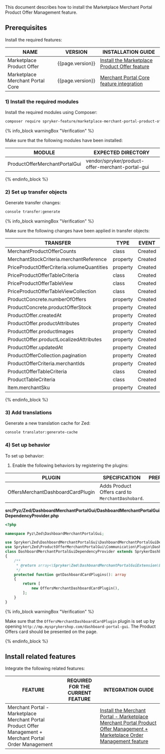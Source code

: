 

This document describes how to install the Marketplace Merchant Portal Product Offer Management feature.

## Prerequisites

Install the required features:

| NAME  | VERSION | INSTALLATION GUIDE |
| --------------- | --------- | ------------|
| Marketplace Product Offer        | {{page.version}}  | [Install the Marketplace Product Offer feature](/docs/pbc/all/offer-management/{{page.version}}/marketplace/install-and-upgrade/install-features/install-the-marketplace-product-offer-feature.html)
| Marketplace Merchant Portal Core | {{page.version}}  | [Merchant Portal Core feature integration](/docs/pbc/all/merchant-management/{{page.version}}/marketplace/install-and-upgrade/install-features/install-the-marketplace-merchant-portal-core-feature.html)


### 1) Install the required modules

Install the required modules using Composer:

```bash
composer require spryker-feature/marketplace-merchant-portal-product-offer-management:"{{page.version}}" --update-with-dependencies
```

{% info_block warningBox "Verification" %}

Make sure that the following modules have been installed:

| MODULE  | EXPECTED DIRECTORY  |
| ------------- | --------------- |
| ProductOfferMerchantPortalGui | vendor/spryker/product-offer-merchant-portal-gui |

{% endinfo_block %}


### 2) Set up transfer objects

Generate transfer changes:

```bash
console transfer:generate
```

{% info_block warningBox "Verification" %}

Make sure the following changes have been applied in transfer objects:

| TRANSFER | TYPE  | EVENT   | PATH |
| ------------- | ---- | ------ |---------------- |
| MerchantProductOfferCounts | class | Created | src/Generated/Shared/Transfer/MerchantProductOfferCountsTransfer |
| MerchantStockCriteria.merchantReference | property | Created | src/Generated/Shared/Transfer/MerchantStockCriteriaTransfer |
| PriceProductOfferCriteria.volumeQuantities | property | Created | src/Generated/Shared/Transfer/PriceProductOfferCriteriaTransfer |
| PriceProductOfferTableCriteria | class | Created | src/Generated/Shared/Transfer/PriceProductOfferTableCriteriaTransfer |
| PriceProductOfferTableView | class | Created | src/Generated/Shared/Transfer/PriceProductOfferTableViewTransfer |
| PriceProductOfferTableViewCollection | class | Created | src/Generated/Shared/Transfer/PriceProductOfferTableViewCollectionTransfer |
| ProductConcrete.numberOfOffers | property | Created | src/Generated/Shared/Transfer/ProductConcreteTransfer |
| ProductConcrete.productOfferStock | property | Created | src/Generated/Shared/Transfer/ProductConcreteTransfer |
| ProductOffer.createdAt | property | Created | src/Generated/Shared/Transfer/ProductOfferTransfer |
| ProductOffer.productAttributes | property | Created | src/Generated/Shared/Transfer/ProductOfferTransfer |
| ProductOffer.productImages | property | Created | src/Generated/Shared/Transfer/ProductOfferTransfer |
| ProductOffer.productLocalizedAttributes | property | Created | src/Generated/Shared/Transfer/ProductOfferTransfer |
| ProductOffer.updatedAt | property | Created | src/Generated/Shared/Transfer/ProductOfferTransfer |
| ProductOfferCollection.pagination | property | Created | src/Generated/Shared/Transfer/ProductOfferCollectionTransfer |
| ProductOfferCriteria.merchantIds | property | Created | src/Generated/Shared/Transfer/ProductOfferTransfer |
| ProductOfferTableCriteria | class | Created | src/Generated/Shared/Transfer/ProductOfferTableCriteriaTransfer |
| ProductTableCriteria | class | Created | src/Generated/Shared/Transfer/ProductTableCriteriaTransfer |
| Item.merchantSku | property | Created | src/Generated/Shared/Transfer/ItemTransfer |

{% endinfo_block %}


### 3) Add translations

Generate a new translation cache for Zed:

```bash
console translator:generate-cache
```

### 4) Set up behavior

To set up behavior:

1. Enable the following behaviors by registering the plugins:

| PLUGIN | SPECIFICATION | PREREQUISITES | NAMESPACE  |
| ---------------- | ------------- | --------- | ---------------- |
| OffersMerchantDashboardCardPlugin | Adds Product Offers card to `MerchantDashobard`. | | Spryker\Zed\ProductOfferMerchantPortalGui\Communication\Plugin\DashboardMerchantPortalGui |

**src/Pyz/Zed/DashboardMerchantPortalGui/DashboardMerchantPortalGuiDependencyProvider.php**

```php
<?php

namespace Pyz\Zed\DashboardMerchantPortalGui;

use Spryker\Zed\DashboardMerchantPortalGui\DashboardMerchantPortalGuiDependencyProvider as SprykerDashboardMerchantPortalGuiDependencyProvider;
use Spryker\Zed\ProductOfferMerchantPortalGui\Communication\Plugin\DashboardMerchantPortalGui\OffersMerchantDashboardCardPlugin;
class DashboardMerchantPortalGuiDependencyProvider extends SprykerDashboardMerchantPortalGuiDependencyProvider
{
    /**
     * @return array<\Spryker\Zed\DashboardMerchantPortalGuiExtension\Dependency\Plugin\MerchantDashboardCardPluginInterface>
     */
    protected function getDashboardCardPlugins(): array
    {
        return [
            new OffersMerchantDashboardCardPlugin(),
        ];
    }
}
```

{% info_block warningBox "Verification" %}

Make sure that the `OffersMerchantDashboardCardPlugin` plugin is set up by opening `http://mp.mysprykershop.com/dashboard-portal-gui`. The Product Offers card should be presented on the page.

{% endinfo_block %}


## Install related features

Integrate the following related features:

| FEATURE | REQUIRED FOR THE CURRENT FEATURE |INTEGRATION GUIDE |
| --- | --- | --- |
| Merchant Portal - Marketplace Merchant Portal Product Offer Management + Merchant Portal Order Management |  |[Install the Merchant Portal - Marketplace Merchant Portal Product Offer Management + Marketplace Order Management feature](/docs/pbc/all/merchant-management/{{page.version}}/marketplace/install-and-upgrade/install-features/install-the-merchant-portal-marketplace-merchant-portal-product-offer-management-merchant-portal-order-management-feature.html) |
